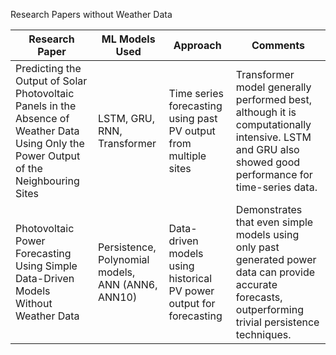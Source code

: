 Research Papers without Weather Data     


| Research Paper                                                                 | ML Models Used                              | Approach                                                         | Comments                                                                                      |
|-------------------------------------------------------------------------------|---------------------------------------------|------------------------------------------------------------------|-----------------------------------------------------------------------------------------------|
| Predicting the Output of Solar Photovoltaic Panels in the Absence of Weather Data Using Only the Power Output of the Neighbouring Sites | LSTM, GRU, RNN, Transformer                  | Time series forecasting using past PV output from multiple sites | Transformer model generally performed best, although it is computationally intensive. LSTM and GRU also showed good performance for time-series data. |
| Photovoltaic Power Forecasting Using Simple Data-Driven Models Without Weather Data | Persistence, Polynomial models, ANN (ANN6, ANN10) | Data-driven models using historical PV power output for forecasting | Demonstrates that even simple models using only past generated power data can provide accurate forecasts, outperforming trivial persistence techniques. |


